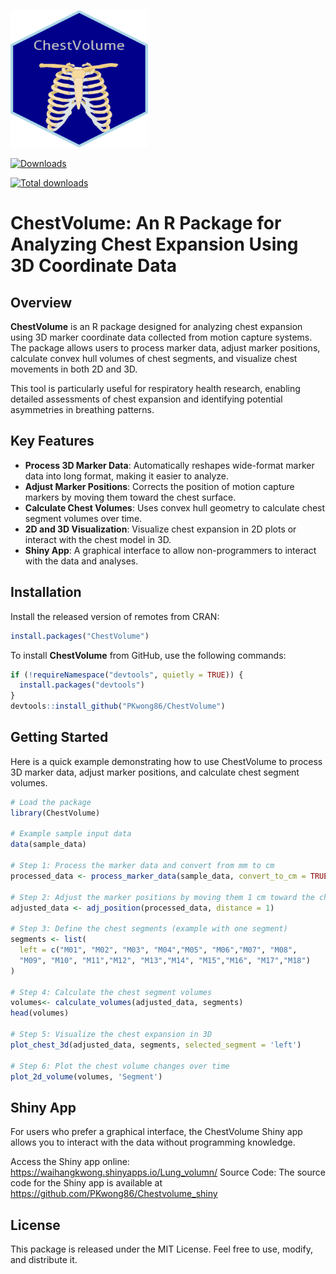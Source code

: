 <p>
   <img src="inst/extdata/ChestVolume.png" width="220" height="220" /> 
</p>
<!-- badges: start -->

[![Downloads](https://cranlogs.r-pkg.org/badges/ChestVolume)](https://cran.r-project.org/package=ChestVolume)
<!--
[![CRAN checks](https://cranchecks.info/badges/worst/ChestVolume)](https://cranchecks.info/pkgs/ChestVolume)
-->
[![Total
downloads](https://cranlogs.r-pkg.org/badges/grand-total/ChestVolume)](https://cran.r-project.org/package=ChestVolume)
<!-- badges: end -->

# ChestVolume: An R Package for Analyzing Chest Expansion Using 3D Coordinate Data

## Overview

**ChestVolume** is an R package designed for analyzing chest expansion using 3D marker coordinate data collected from motion capture systems. The package allows users to process marker data, adjust marker positions, calculate convex hull volumes of chest segments, and visualize chest movements in both 2D and 3D.

This tool is particularly useful for respiratory health research, enabling detailed assessments of chest expansion and identifying potential asymmetries in breathing patterns.

## Key Features

- **Process 3D Marker Data**: Automatically reshapes wide-format marker data into long format, making it easier to analyze.
- **Adjust Marker Positions**: Corrects the position of motion capture markers by moving them toward the chest surface.
- **Calculate Chest Volumes**: Uses convex hull geometry to calculate chest segment volumes over time.
- **2D and 3D Visualization**: Visualize chest expansion in 2D plots or interact with the chest model in 3D.
- **Shiny App**: A graphical interface to allow non-programmers to interact with the data and analyses.

## Installation
Install the released version of remotes from CRAN:

```r
install.packages("ChestVolume")
```
To install **ChestVolume** from GitHub, use the following commands:

```r
if (!requireNamespace("devtools", quietly = TRUE)) {
  install.packages("devtools")
}
devtools::install_github("PKwong86/ChestVolume")
```

## Getting Started
Here is a quick example demonstrating how to use ChestVolume to process 3D marker data, adjust marker positions, and calculate chest segment volumes.
```r
# Load the package
library(ChestVolume)

# Example sample input data 
data(sample_data)

# Step 1: Process the marker data and convert from mm to cm
processed_data <- process_marker_data(sample_data, convert_to_cm = TRUE)

# Step 2: Adjust the marker positions by moving them 1 cm toward the chest center
adjusted_data <- adj_position(processed_data, distance = 1)

# Step 3: Define the chest segments (example with one segment)
segments <- list(
  left = c("M01", "M02", "M03", "M04","M05", "M06","M07", "M08",
  "M09", "M10", "M11","M12", "M13","M14", "M15","M16", "M17","M18")
)

# Step 4: Calculate the chest segment volumes
volumes<- calculate_volumes(adjusted_data, segments)
head(volumes)

# Step 5: Visualize the chest expansion in 3D
plot_chest_3d(adjusted_data, segments, selected_segment = 'left')

# Step 6: Plot the chest volume changes over time
plot_2d_volume(volumes, 'Segment')


```
## Shiny App
For users who prefer a graphical interface, the ChestVolume Shiny app allows you to interact with the data without programming knowledge.

Access the Shiny app online: https://waihangkwong.shinyapps.io/Lung_volumn/
Source Code: The source code for the Shiny app is available at https://github.com/PKwong86/Chestvolume_shiny

## License
This package is released under the MIT License. Feel free to use, modify, and distribute it.
